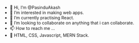 - 👋 Hi, I’m @PasinduAkash
- 👀 I’m interested in making web apps.
- 🌱 I’m currently practising React.
- 💞️ I’m looking to collaborate on anything that i can collaborate.
- 📫 How to reach me ...
- 🙌 HTML, CSS, Javascript, MERN Stack. 


